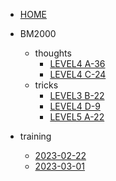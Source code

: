 - [HOME](README.md)
  
- BM2000
  - thoughts
    - [LEVEL4 A-36](./BM2000/thoughts/LEVEL4%20A-36.md)
    - [LEVEL4 C-24](./BM2000/thoughts/LEVEL4%20C-24.md)
  - tricks
    - [LEVEL3 B-22](./BM2000/tricks/LEVEL3%20B-22.md)
    - [LEVEL4 D-9](./BM2000/tricks/LEVEL4%20D-9.md)
    - [LEVEL5 A-22](./BM2000/tricks/LEVEL5%20A-22.md)

- training

  - [2023-02-22](./training/2023-02-22.md)
  - [2023-03-01](./training/2023-03-01.md)
